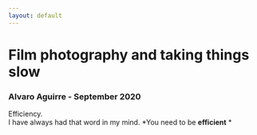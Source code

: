 ```yaml
---
layout: default
---
```


# Film photography and taking things slow

### Alvaro Aguirre - September 2020

Efficiency.  
I have always had that word in my mind. *You need to be __efficient__ * 